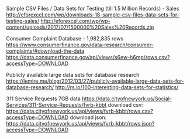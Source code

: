 Sample CSV Files / Data Sets for Testing (till 1.5 Million Records) - Sales
http://eforexcel.com/wp/downloads-18-sample-csv-files-data-sets-for-testing-sales/
http://eforexcel.com/wp/wp-content/uploads/2017/07/1500000%20Sales%20Records.zip

Consumer Complaint Database - 1,982,835 rows
https://www.consumerfinance.gov/data-research/consumer-complaints/#download-the-data
https://data.consumerfinance.gov/api/views/s6ew-h6mp/rows.csv?accessType=DOWNLOAD

Publicly available large data sets for database research
https://lemire.me/blog/2012/03/27/publicly-available-large-data-sets-for-database-research/
http://rs.io/100-interesting-data-sets-for-statistics/

311 Service Requests 7GB data
https://data.cityofnewyork.us/Social-Services/311-Service-Requests/fvrb-kbbt
download csv: https://data.cityofnewyork.us/api/views/fvrb-kbbt/rows.csv?accessType=DOWNLOAD
download json: https://data.cityofnewyork.us/api/views/fvrb-kbbt/rows.json?accessType=DOWNLOAD
